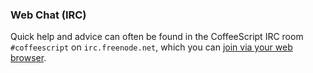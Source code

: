 ### Web Chat (IRC)

Quick help and advice can often be found in the CoffeeScript IRC room `#coffeescript` on `irc.freenode.net`, which you can [join via your web browser](http://webchat.freenode.net/?channels=coffeescript).
